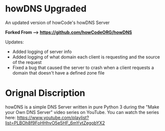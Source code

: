 # howDNS Upgraded

An updated version of howCode's howDNS Server

**Forked From --> https://github.com/howCodeORG/howDNS**

Updates:
- Added logging of server info
- Added logging of what domain each client is requesting and the source of the request
- Fixed a bug that caused the server to crash when a client requests a domain that doesn't have a defined zone file

# Orignal Discription

howDNS is a simple DNS Server written in pure Python 3 during the "Make your Own DNS Server" video series on YouTube. You can watch the series here: https://www.youtube.com/playlist?list=PLBOh8f9FoHHhvO5e5HF_6mYvtZegobYX2
